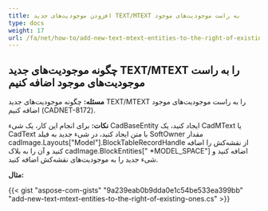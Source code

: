 ```yaml
---
title: افزودن موجودیت‌های جدید TEXT/MTEXT به راست موجودیت‌های موجود
type: docs
weight: 17
url: /fa/net/how-to/add-new-text-mtext-entities-to-the-right-of-existing-ones/
---
```


## **چگونه موجودیت‌های جدید TEXT/MTEXT را به راست موجودیت‌های موجود اضافه کنیم**

**مسئله:** چگونه موجودیت‌های جدید TEXT/MTEXT را به راست موجودیت‌های موجود اضافه کنیم (CADNET-8172).

**نکات:** برای انجام این کار، یک شیء CadBaseEntity ایجاد کنید، یک CadMText یا CadText با متن ایجاد کنید، در شیء جدید به فیلد SoftOwner مقدار cadImage.Layouts["Model"].BlockTableRecordHandle از نقشه‌کش را اضافه کنید و آن را به بلاک cadImage.BlockEntities[" *MODEL_SPACE"] اضافه کنید و شیء جدید را به موجودیت‌های نقشه‌کش اضافه کنید.

**مثال:**

{{< gist "aspose-com-gists" "9a239eab0b9dda0e1c54be533ea399bb" "add-new-text-mtext-entities-to-the-right-of-existing-ones.cs" >}}
